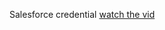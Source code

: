 Salesforce credential
[watch the vid](https://drive.google.com/file/d/1WfQcQQzUuvnRTT5PQFa3rGmndrnNyN5Z/view?usp=drive_link)
